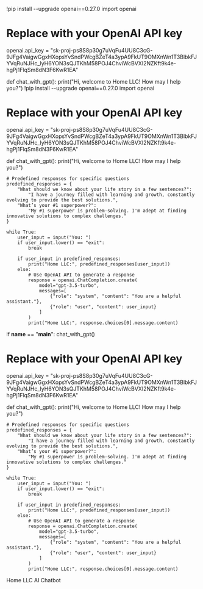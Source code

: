 !pip install --upgrade openai==0.27.0
import openai

# Replace with your OpenAI API key
openai.api_key = "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"

def chat_with_gpt():
    print("Hi, welcome to Home LLC! How may I help you?")
!pip install --upgrade openai==0.27.0
import openai

# Replace with your OpenAI API key
openai.api_key = "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"

def chat_with_gpt():
    print("Hi, welcome to Home LLC! How may I help you?")

    # Predefined responses for specific questions
    predefined_responses = {
        "What should we know about your life story in a few sentences?": 
            "I have a journey filled with learning and growth, constantly evolving to provide the best solutions.",
        "What’s your #1 superpower?":
            "My #1 superpower is problem-solving. I'm adept at finding innovative solutions to complex challenges."
    }

    while True:
        user_input = input("You: ")
        if user_input.lower() == "exit":
            break

        if user_input in predefined_responses:
            print("Home LLC:", predefined_responses[user_input])
        else:
            # Use OpenAI API to generate a response
            response = openai.ChatCompletion.create(
                model="gpt-3.5-turbo",
                messages=[
                    {"role": "system", "content": "You are a helpful assistant."},
                    {"role": "user", "content": user_input}
                ]
            )
            print("Home LLC:", response.choices[0].message.content)


if __name__ == "__main__":
    chat_with_gpt()

# Replace with your OpenAI API key
openai.api_key = "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"

def chat_with_gpt():
    print("Hi, welcome to Home LLC! How may I help you?")

    # Predefined responses for specific questions
    predefined_responses = {
        "What should we know about your life story in a few sentences?": 
            "I have a journey filled with learning and growth, constantly evolving to provide the best solutions.",
        "What’s your #1 superpower?":
            "My #1 superpower is problem-solving. I'm adept at finding innovative solutions to complex challenges."
    }

    while True:
        user_input = input("You: ")
        if user_input.lower() == "exit":
            break

        if user_input in predefined_responses:
            print("Home LLC:", predefined_responses[user_input])
        else:
            # Use OpenAI API to generate a response
            response = openai.ChatCompletion.create(
                model="gpt-3.5-turbo",
                messages=[
                    {"role": "system", "content": "You are a helpful assistant."},
                    {"role": "user", "content": user_input}
                ]
            )
            print("Home LLC:", response.choices[0].message.content)

Home LLC AI Chatbot 
